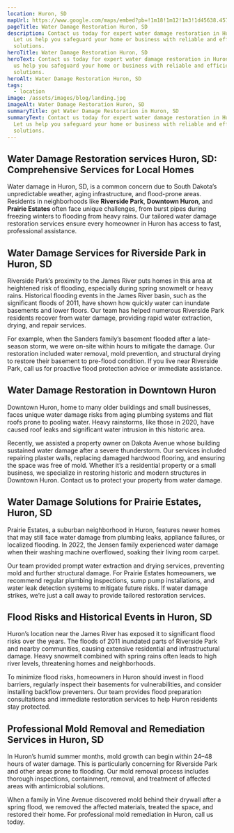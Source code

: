 ```yaml
---
location: Huron, SD
mapUrl: https://www.google.com/maps/embed?pb=!1m18!1m12!1m3!1d45638.45799350857!2d-98.24750231181034!3d44.36330106463425!2m3!1f0!2f0!3f0!3m2!1i1024!2i768!4f13.1!3m3!1m2!1s0x8787be82c3e436d9%3A0x6894ebb5afc91f10!2sHuron%2C%20SD%2057350!5e0!3m2!1sen!2sus!4v1736254471533!5m2!1sen!2sus
pageTitle: Water Damage Restoration Huron, SD
description: Contact us today for expert water damage restoration in Huron, SD.
  Let us help you safeguard your home or business with reliable and efficient
  solutions.
heroTitle: Water Damage Restoration Huron, SD
heroText: Contact us today for expert water damage restoration in Huron, SD. Let
  us help you safeguard your home or business with reliable and efficient
  solutions.
heroAlt: Water Damage Restoration Huron, SD
tags:
  - location
image: /assets/images/blog/landing.jpg
imageAlt: Water Damage Restoration Huron, SD
summaryTitle: get Water Damage Restoration in Huron, SD
summaryText: Contact us today for expert water damage restoration in Huron, SD.
  Let us help you safeguard your home or business with reliable and efficient
  solutions.
---
```

## **Water Damage Restoration services Huron, SD: Comprehensive Services for Local Homes**

Water damage in Huron, SD, is a common concern due to South Dakota’s unpredictable weather, aging infrastructure, and flood-prone areas. Residents in neighborhoods like **Riverside Park**, **Downtown Huron**, and **Prairie Estates** often face unique challenges, from burst pipes during freezing winters to flooding from heavy rains. Our tailored water damage restoration services ensure every homeowner in Huron has access to fast, professional assistance.

## **Water Damage Services for Riverside Park in Huron, SD**

Riverside Park’s proximity to the James River puts homes in this area at heightened risk of flooding, especially during spring snowmelt or heavy rains. Historical flooding events in the James River basin, such as the significant floods of 2011, have shown how quickly water can inundate basements and lower floors. Our team has helped numerous Riverside Park residents recover from water damage, providing rapid water extraction, drying, and repair services.

For example, when the Sanders family’s basement flooded after a late-season storm, we were on-site within hours to mitigate the damage. Our restoration included water removal, mold prevention, and structural drying to restore their basement to pre-flood condition. If you live near Riverside Park, call us for proactive flood protection advice or immediate assistance.

## **Water Damage Restoration in Downtown Huron**

Downtown Huron, home to many older buildings and small businesses, faces unique water damage risks from aging plumbing systems and flat roofs prone to pooling water. Heavy rainstorms, like those in 2020, have caused roof leaks and significant water intrusion in this historic area.

Recently, we assisted a property owner on Dakota Avenue whose building sustained water damage after a severe thunderstorm. Our services included repairing plaster walls, replacing damaged hardwood flooring, and ensuring the space was free of mold. Whether it’s a residential property or a small business, we specialize in restoring historic and modern structures in Downtown Huron. Contact us to protect your property from water damage.

## **Water Damage Solutions for Prairie Estates, Huron, SD**

Prairie Estates, a suburban neighborhood in Huron, features newer homes that may still face water damage from plumbing leaks, appliance failures, or localized flooding. In 2022, the Jensen family experienced water damage when their washing machine overflowed, soaking their living room carpet.

Our team provided prompt water extraction and drying services, preventing mold and further structural damage. For Prairie Estates homeowners, we recommend regular plumbing inspections, sump pump installations, and water leak detection systems to mitigate future risks. If water damage strikes, we’re just a call away to provide tailored restoration services.

## **Flood Risks and Historical Events in Huron, SD**

Huron’s location near the James River has exposed it to significant flood risks over the years. The floods of 2011 inundated parts of Riverside Park and nearby communities, causing extensive residential and infrastructural damage. Heavy snowmelt combined with spring rains often leads to high river levels, threatening homes and neighborhoods.

To minimize flood risks, homeowners in Huron should invest in flood barriers, regularly inspect their basements for vulnerabilities, and consider installing backflow preventers. Our team provides flood preparation consultations and immediate restoration services to help Huron residents stay protected.

## **Professional Mold Removal and Remediation Services in Huron, SD**

In Huron’s humid summer months, mold growth can begin within 24–48 hours of water damage. This is particularly concerning for Riverside Park and other areas prone to flooding. Our mold removal process includes thorough inspections, containment, removal, and treatment of affected areas with antimicrobial solutions.

When a family in Vine Avenue discovered mold behind their drywall after a spring flood, we removed the affected materials, treated the space, and restored their home. For professional mold remediation in Huron, call us today.
